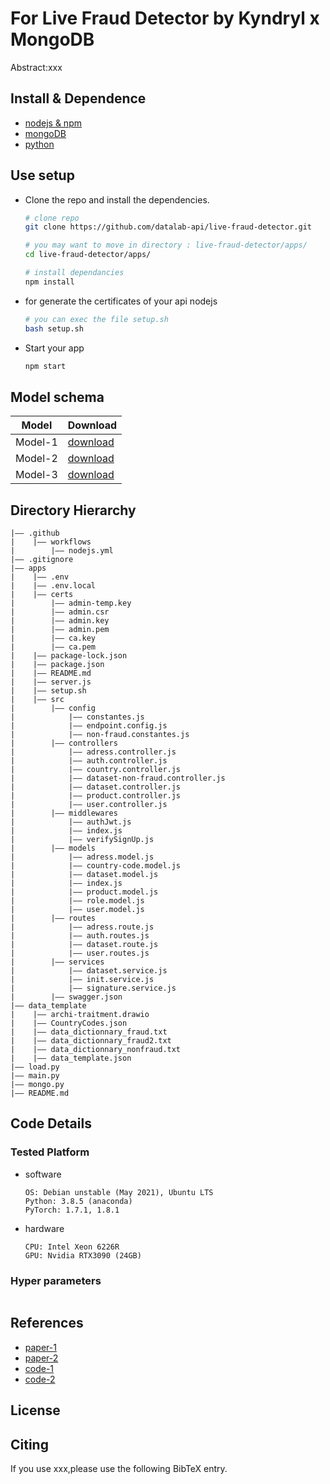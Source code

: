 For Live Fraud Detector by
Kyndryl x MongoDB
===

Abstract:xxx

## Install & Dependence

- [nodejs & npm](https://nodejs.org/en/)
- [mongoDB](https://www.mongodb.com/docs/manual/administration/install-community/)
- [python](https://www.python.org/downloads/)

## Use setup

- Clone the repo and install the dependencies.

  ```bash
  # clone repo
  git clone https://github.com/datalab-api/live-fraud-detector.git 
  ```

  ```bash
  # you may want to move in directory : live-fraud-detector/apps/
  cd live-fraud-detector/apps/
  ```

   ```bash
  # install dependancies
  npm install 
  ```

- for generate the certificates of your api nodejs

  ```bash
  # you can exec the file setup.sh
  bash setup.sh
  ```

- Start your app

  ```bash
  npm start  
  ```

## Model schema

| Model | Download |
| ---     | ---   |
| Model-1 | [download]() |
| Model-2 | [download]() |
| Model-3 | [download]() |

## Directory Hierarchy
```
|—— .github
|    |—— workflows
|        |—— nodejs.yml
|—— .gitignore
|—— apps
|    |—— .env
|    |—— .env.local
|    |—— certs
|        |—— admin-temp.key
|        |—— admin.csr
|        |—— admin.key
|        |—— admin.pem
|        |—— ca.key
|        |—— ca.pem
|    |—— package-lock.json
|    |—— package.json
|    |—— README.md
|    |—— server.js
|    |—— setup.sh
|    |—— src
|        |—— config
|            |—— constantes.js
|            |—— endpoint.config.js
|            |—— non-fraud.constantes.js
|        |—— controllers
|            |—— adress.controller.js
|            |—— auth.controller.js
|            |—— country.controller.js
|            |—— dataset-non-fraud.controller.js
|            |—— dataset.controller.js
|            |—— product.controller.js
|            |—— user.controller.js
|        |—— middlewares
|            |—— authJwt.js
|            |—— index.js
|            |—— verifySignUp.js
|        |—— models
|            |—— adress.model.js
|            |—— country-code.model.js
|            |—— dataset.model.js
|            |—— index.js
|            |—— product.model.js
|            |—— role.model.js
|            |—— user.model.js
|        |—— routes
|            |—— adress.route.js
|            |—— auth.routes.js
|            |—— dataset.route.js
|            |—— user.routes.js
|        |—— services
|            |—— dataset.service.js
|            |—— init.service.js
|            |—— signature.service.js
|        |—— swagger.json
|—— data_template
|    |—— archi-traitment.drawio
|    |—— CountryCodes.json
|    |—— data_dictionnary_fraud.txt
|    |—— data_dictionnary_fraud2.txt
|    |—— data_dictionnary_nonfraud.txt
|    |—— data_template.json
|—— load.py
|—— main.py
|—— mongo.py
|—— README.md

```

## Code Details

### Tested Platform

- software

  ```
  OS: Debian unstable (May 2021), Ubuntu LTS
  Python: 3.8.5 (anaconda)
  PyTorch: 1.7.1, 1.8.1
  ```

- hardware

  ```
  CPU: Intel Xeon 6226R
  GPU: Nvidia RTX3090 (24GB)
  ```

### Hyper parameters

```
```

## References

- [paper-1]()
- [paper-2]()
- [code-1](https://github.com)
- [code-2](https://github.com)
  
## License

## Citing

If you use xxx,please use the following BibTeX entry.